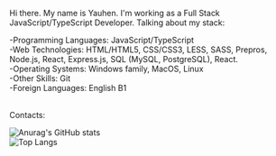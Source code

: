 <p> Hi there. My name is Yauhen. I'm working as a Full Stack JavaScript/TypeScript Developer. Talking about my stack: <p/>

<div> -Programming Languages: JavaScript/TypeScript <div/>
<div> -Web Technologies: HTML/HTML5, CSS/CSS3, LESS, SASS, Prepros, Node.js, React, Express.js, SQL (MySQL, PostgreSQL), React. <div/>
<div> -Operating Systems: Windows family, MacOS, Linux <div/>
<div> -Other Skills: Git <div/>
<div> -Foreign Languages: English B1 <div/>
<br/>
<p> Contacts: <p/>
  
![Anurag's GitHub stats](https://github-readme-stats.vercel.app/api?username=Wihctoh&show_icons=true&theme=github_dark_dimmed)<br/>
![Top Langs](https://github-readme-stats.vercel.app/api/top-langs/?username=Wihctoh&layout=compact&theme=github_dark_dimmed) 
